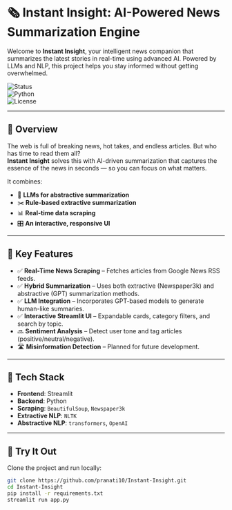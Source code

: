 # 🗞️ Instant Insight: AI-Powered News Summarization Engine  

Welcome to **Instant Insight**, your intelligent news companion that summarizes the latest stories in real-time using advanced AI. Powered by LLMs and NLP, this project helps you stay informed without getting overwhelmed.

![Status](https://img.shields.io/badge/status-in--progress-yellow)  
![Python](https://img.shields.io/badge/python-3.9%2B-blue)  
![License](https://img.shields.io/badge/license-MIT-green)

---

## 📌 Overview

The web is full of breaking news, hot takes, and endless articles. But who has time to read them all?  
**Instant Insight** solves this with AI-driven summarization that captures the essence of the news in seconds — so you can focus on what matters.

It combines:
- 🧠 **LLMs for abstractive summarization**
- ✂️ **Rule-based extractive summarization**
- 📊 **Real-time data scraping**
- 🎛️ **An interactive, responsive UI**

---

## 🎯 Key Features

- ✅ **Real-Time News Scraping** – Fetches articles from Google News RSS feeds.
- ✅ **Hybrid Summarization** – Uses both extractive (Newspaper3k) and abstractive (GPT) summarization methods.
- ✅ **LLM Integration** – Incorporates GPT-based models to generate human-like summaries.
- ✅ **Interactive Streamlit UI** – Expandable cards, category filters, and search by topic.
- 🔜 **Sentiment Analysis** – Detect user tone and tag articles (positive/neutral/negative).
- 🛣️ **Misinformation Detection** – Planned for future development.

---

## 🧠 Tech Stack

- **Frontend**: Streamlit  
- **Backend**: Python  
- **Scraping**: `BeautifulSoup`, `Newspaper3k`  
- **Extractive NLP**: `NLTK`  
- **Abstractive NLP**: `transformers`, `OpenAI`  

---

## 🚀 Try It Out

Clone the project and run locally:

```bash
git clone https://github.com/pranati10/Instant-Insight.git
cd Instant-Insight
pip install -r requirements.txt
streamlit run app.py

